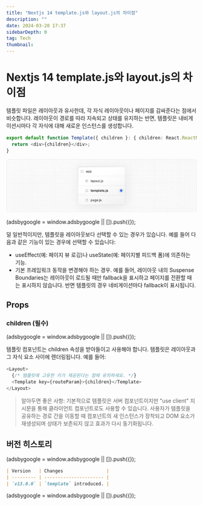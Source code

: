 ```yaml
---
title: "Nextjs 14 template.js와 layout.js의 차이점"
description: ""
date: 2024-03-20 17:37
sidebarDepth: 0
tag: Tech
thumbnail:
---
```


# Nextjs 14 template.js와 layout.js의 차이점

템플릿 파일은 레이아웃과 유사한데, 각 자식 레이아웃이나 페이지를 감싸준다는 점에서 비슷합니다. 레이아웃이 경로를 따라 지속되고 상태를 유지하는 반면, 템플릿은 내비게이션시마다 각 자식에 대해 새로운 인스턴스를 생성합니다.

```typescript
export default function Template({ children }: { children: React.ReactNode }) {
  return <div>{children}</div>;
}
```

![template.js_0.png](./img/template.js_0.png)

<!-- ui-log 수평형 -->

<ins class="adsbygoogle"
      style="display:block"
      data-ad-client="ca-pub-4877378276818686"
      data-ad-slot="9743150776"
      data-ad-format="auto"
      data-full-width-responsive="true"></ins>
<component is="script">
(adsbygoogle = window.adsbygoogle || []).push({});
</component>

덜 일반적이지만, 템플릿을 레이아웃보다 선택할 수 있는 경우가 있습니다. 예를 들어 다음과 같은 기능이 있는 경우에 선택할 수 있습니다:

- useEffect(예: 페이지 뷰 로깅)나 useState(예: 페이지별 피드백 폼)에 의존하는 기능.
- 기본 프레임워크 동작을 변경해야 하는 경우. 예를 들어, 레이아웃 내의 Suspense Boundaries는 레이아웃이 로드될 때만 fallback을 표시하고 페이지를 전환할 때는 표시하지 않습니다. 반면 템플릿의 경우 네비게이션마다 fallback이 표시됩니다.

## Props

### children (필수)

<!-- ui-log 수평형 -->

<ins class="adsbygoogle"
      style="display:block"
      data-ad-client="ca-pub-4877378276818686"
      data-ad-slot="9743150776"
      data-ad-format="auto"
      data-full-width-responsive="true"></ins>
<component is="script">
(adsbygoogle = window.adsbygoogle || []).push({});
</component>

템플릿 컴포넌트는 children 속성을 받아들이고 사용해야 합니다. 템플릿은 레이아웃과 그 자식 요소 사이에 렌더링됩니다. 예를 들어:

```js
<Layout>
  {/* 템플릿에 고유한 키가 제공된다는 점에 유의하세요. */}
  <Template key={routeParam}>{children}</Template>
</Layout>
```

> 알아두면 좋은 사항:
> 기본적으로 템플릿은 서버 컴포넌트이지만 "use client" 지시문을 통해 클라이언트 컴포넌트로도 사용할 수 있습니다.
> 사용자가 템플릿을 공유하는 경로 간을 이동할 때 컴포넌트의 새 인스턴스가 장착되고 DOM 요소가 재생성되며 상태가 보존되지 않고 효과가 다시 동기화됩니다.

## 버전 히스토리

<!-- ui-log 수평형 -->

<ins class="adsbygoogle"
      style="display:block"
      data-ad-client="ca-pub-4877378276818686"
      data-ad-slot="9743150776"
      data-ad-format="auto"
      data-full-width-responsive="true"></ins>
<component is="script">
(adsbygoogle = window.adsbygoogle || []).push({});
</component>

```markdown
| Version   | Changes                |
| --------- | ---------------------- |
| `v13.0.0` | `template` introduced. |
```

<!-- ui-log 수평형 -->

<ins class="adsbygoogle"
      style="display:block"
      data-ad-client="ca-pub-4877378276818686"
      data-ad-slot="9743150776"
      data-ad-format="auto"
      data-full-width-responsive="true"></ins>
<component is="script">
(adsbygoogle = window.adsbygoogle || []).push({});
</component>
